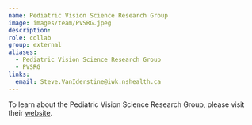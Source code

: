 ```yaml
---
name: Pediatric Vision Science Research Group
image: images/team/PVSRG.jpeg
description: 
role: collab
group: external
aliases:
  - Pediatric Vision Science Research Group
  - PVSRG
links:
  email: Steve.VanIderstine@iwk.nshealth.ca
---
```


To learn about the Pediatric Vision Science Research Group, please visit their [website](https://www.dal.ca/sites/pvsrg.html).